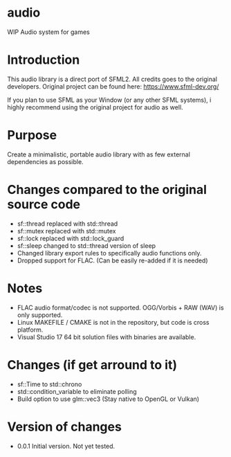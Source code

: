 # audio
WIP Audio system for games



# Introduction

This audio library is a direct port of SFML2. All credits goes to the original developers. Original project can be found here: https://www.sfml-dev.org/

If you plan to use SFML as your Window (or any other SFML systems), i highly recommend using the original project for audio as well.

# Purpose

Create a minimalistic, portable audio library with as few external dependencies as possible.


# Changes compared to the original source code
* sf::thread replaced with std::thread
* sf::mutex replaced with std::mutex
* sf::lock replaced with std::lock_guard
* sf::sleep changed to std::thread version of sleep
* Changed library export rules to specifically audio functions only. 
* Dropped support for FLAC. (Can be easily re-added if it is needed)



# Notes

* FLAC audio format/codec is not supported. OGG/Vorbis + RAW (WAV) is only supported.
* Linux MAKEFILE / CMAKE is not in the repository, but code is cross platform.
* Visual Studio 17 64 bit solution files with binaries are available.

# Changes (if get arround to it)

* sf::Time to std::chrono
* std::condition_variable to eliminate polling
* Build option to use glm::vec3 (Stay native to OpenGL or Vulkan)


# Version of changes

* 0.0.1
Initial version. Not yet tested. 

